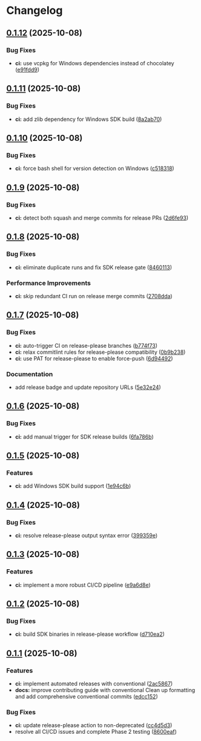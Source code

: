 # Changelog

## [0.1.12](https://github.com/IdanG7/matchmaker-platform/compare/multiplayer-sdk-v0.1.11...multiplayer-sdk-v0.1.12) (2025-10-08)


### Bug Fixes

* **ci:** use vcpkg for Windows dependencies instead of chocolatey ([e91fdd9](https://github.com/IdanG7/matchmaker-platform/commit/e91fdd90c185912296766a704f701e38e415715b))

## [0.1.11](https://github.com/IdanG7/matchmaker-platform/compare/multiplayer-sdk-v0.1.10...multiplayer-sdk-v0.1.11) (2025-10-08)


### Bug Fixes

* **ci:** add zlib dependency for Windows SDK build ([8a2ab70](https://github.com/IdanG7/matchmaker-platform/commit/8a2ab70bef01f22fa52c5866b05caa4ab464f92a))

## [0.1.10](https://github.com/IdanG7/matchmaker-platform/compare/multiplayer-sdk-v0.1.9...multiplayer-sdk-v0.1.10) (2025-10-08)


### Bug Fixes

* **ci:** force bash shell for version detection on Windows ([c518318](https://github.com/IdanG7/matchmaker-platform/commit/c518318798bc2e01ea27d1293637e37d35443d94))

## [0.1.9](https://github.com/IdanG7/matchmaker-platform/compare/multiplayer-sdk-v0.1.8...multiplayer-sdk-v0.1.9) (2025-10-08)


### Bug Fixes

* **ci:** detect both squash and merge commits for release PRs ([2d6fe93](https://github.com/IdanG7/matchmaker-platform/commit/2d6fe93d8711e1ec815e6136e9e659d056c4bc05))

## [0.1.8](https://github.com/IdanG7/matchmaker-platform/compare/multiplayer-sdk-v0.1.7...multiplayer-sdk-v0.1.8) (2025-10-08)


### Bug Fixes

* **ci:** eliminate duplicate runs and fix SDK release gate ([8460113](https://github.com/IdanG7/matchmaker-platform/commit/846011311b1fde74067e21acfc0f2d9f927bc03f))


### Performance Improvements

* **ci:** skip redundant CI run on release merge commits ([2708dda](https://github.com/IdanG7/matchmaker-platform/commit/2708ddaaee736fa07fc9d8b9321fc0bd56db7887))

## [0.1.7](https://github.com/IdanG7/matchmaker-platform/compare/multiplayer-sdk-v0.1.6...multiplayer-sdk-v0.1.7) (2025-10-08)


### Bug Fixes

* **ci:** auto-trigger CI on release-please branches ([b774f73](https://github.com/IdanG7/matchmaker-platform/commit/b774f73b4bf265df89563f86cd9d5c4a154a4d95))
* **ci:** relax commitlint rules for release-please compatibility ([0b9b238](https://github.com/IdanG7/matchmaker-platform/commit/0b9b238ebb36216113d00a30a5c2f8976d78bd55))
* **ci:** use PAT for release-please to enable force-push ([6d94492](https://github.com/IdanG7/matchmaker-platform/commit/6d94492db1905cad4ceb4b6333cc36d802646085))


### Documentation

* add release badge and update repository URLs ([5e32e24](https://github.com/IdanG7/matchmaker-platform/commit/5e32e245969dc85504e15c992572dcfaa835095e))

## [0.1.6](https://github.com/IdanG7/matchmaker-platform/compare/multiplayer-sdk-v0.1.5...multiplayer-sdk-v0.1.6) (2025-10-08)


### Bug Fixes

* **ci:** add manual trigger for SDK release builds ([6fa786b](https://github.com/IdanG7/matchmaker-platform/commit/6fa786bf68df4e4c0577f3bd557ff6dfc29c3986))

## [0.1.5](https://github.com/IdanG7/matchmaker-platform/compare/multiplayer-sdk-v0.1.4...multiplayer-sdk-v0.1.5) (2025-10-08)


### Features

* **ci:** add Windows SDK build support ([1e94c6b](https://github.com/IdanG7/matchmaker-platform/commit/1e94c6bf5f001e31f4263f7d211636551113b00a))

## [0.1.4](https://github.com/IdanG7/matchmaker-platform/compare/multiplayer-sdk-v0.1.3...multiplayer-sdk-v0.1.4) (2025-10-08)


### Bug Fixes

* **ci:** resolve release-please output syntax error ([399359e](https://github.com/IdanG7/matchmaker-platform/commit/399359ec9b3d674dd05001c60a0da4dd3103282d))

## [0.1.3](https://github.com/IdanG7/matchmaker-platform/compare/multiplayer-sdk-v0.1.2...multiplayer-sdk-v0.1.3) (2025-10-08)


### Features

* **ci:** implement a more robust CI/CD pipeline ([e9a6d8e](https://github.com/IdanG7/matchmaker-platform/commit/e9a6d8e8d085f752977841a2a2c78f737c932e13))

## [0.1.2](https://github.com/IdanG7/matchmaker-platform/compare/multiplayer-sdk-v0.1.1...multiplayer-sdk-v0.1.2) (2025-10-08)


### Bug Fixes

* **ci:** build SDK binaries in release-please workflow ([d710ea2](https://github.com/IdanG7/matchmaker-platform/commit/d710ea2cccdd05c3d33701f46b7883e457421284))

## [0.1.1](https://github.com/IdanG7/matchmaker-platform/compare/multiplayer-sdk-v0.1.0...multiplayer-sdk-v0.1.1) (2025-10-08)


### Features

* **ci:** implement automated releases with conventional ([2ac5867](https://github.com/IdanG7/matchmaker-platform/commit/2ac586767af0ddcfc7d5752b15ef626b195a2e7b))
* **docs:** improve contributing guide with conventional   Clean up formatting and add comprehensive conventional commits ([edcc152](https://github.com/IdanG7/matchmaker-platform/commit/edcc15243283f6731c8b54f22f20b363adde59a8))


### Bug Fixes

* **ci:** update release-please action to non-deprecated ([cc4d5d3](https://github.com/IdanG7/matchmaker-platform/commit/cc4d5d37c24449ea4c498b69b8c9ab1d3bbc9837))
* resolve all CI/CD issues and complete Phase 2 testing ([8600eaf](https://github.com/IdanG7/matchmaker-platform/commit/8600eafc27279ca5f8eb9c0c73299565dc721e63))
